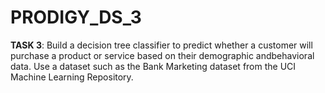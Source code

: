 # PRODIGY_DS_3

**TASK 3**: Build a decision tree classifier to predict whether a customer will purchase a product or service based on their demographic andbehavioral data. Use a dataset such as the Bank Marketing dataset from the UCI Machine Learning Repository.
